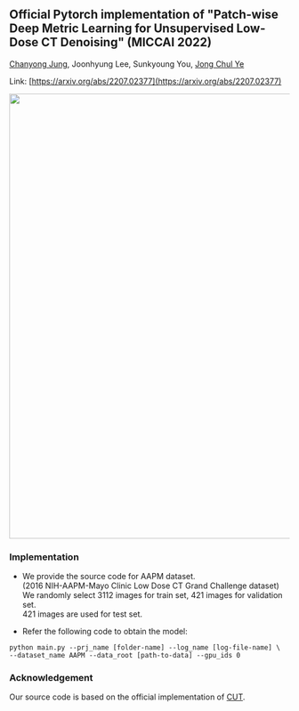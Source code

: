 ## Official Pytorch implementation of "Patch-wise Deep Metric Learning for Unsupervised Low-Dose CT Denoising" (MICCAI 2022)
[Chanyong Jung](https://sites.google.com/view/jcy132), Joonhyung Lee, Sunkyoung You, [Jong Chul Ye](https://bispl.weebly.com/professor.html)

Link: [https://arxiv.org/abs/2207.02377](https://arxiv.org/abs/2207.02377)


<p align="center">
<img src="https://user-images.githubusercontent.com/52989204/178413091-4cf84127-bb45-4db0-96bf-5521f46d15d0.jpg" width="800"/>
</p> 

### Implementation
* We provide the source code for AAPM dataset. \
(2016 NIH-AAPM-Mayo Clinic Low Dose CT Grand Challenge dataset)\
We randomly select 3112 images for train set, 421 images for validation set. \
421 images are used for test set. 

* Refer the following code to obtain the model:
```
python main.py --prj_name [folder-name] --log_name [log-file-name] \
--dataset_name AAPM --data_root [path-to-data] --gpu_ids 0
```


### Acknowledgement
Our source code is based on the official implementation of [CUT](https://github.com/taesungp/contrastive-unpaired-translation). 
